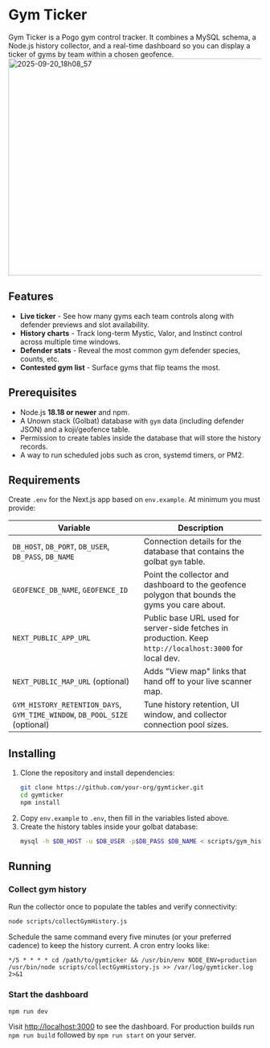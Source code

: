 # Gym Ticker

Gym Ticker is a Pogo gym control tracker. It combines a MySQL schema, a Node.js history collector, and a real-time dashboard so you can display a ticker of gyms by team within a chosen geofence.
<img width="1023" height="431" alt="2025-09-20_18h08_57" src="https://github.com/user-attachments/assets/aad01ed0-39f1-49e5-a238-8f2d3af77823" />

## Features


- **Live ticker** - See how many gyms each team controls along with defender previews and slot availability.
- **History charts** - Track long-term Mystic, Valor, and Instinct control across multiple time windows.
- **Defender stats** - Reveal the most common gym defender species, counts, etc.
- **Contested gym list** - Surface gyms that flip teams the most.

## Prerequisites

- Node.js **18.18 or newer** and npm.
- A Unown stack (Golbat) database with `gym` data (including defender JSON) and a koji/geofence table.
- Permission to create tables inside the database that will store the history records.
- A way to run scheduled jobs such as cron, systemd timers, or PM2.

## Requirements

Create `.env` for the Next.js app based on `env.example`. At minimum you must provide:

| Variable                                                                   | Description                                                                                             |
| -------------------------------------------------------------------------- | ------------------------------------------------------------------------------------------------------- |
| `DB_HOST`, `DB_PORT`, `DB_USER`, `DB_PASS`, `DB_NAME`                      | Connection details for the database that contains the golbat `gym` table.                    |
| `GEOFENCE_DB_NAME`, `GEOFENCE_ID`                                          | Point the collector and dashboard to the geofence polygon that bounds the gyms you care about.          |
| `NEXT_PUBLIC_APP_URL`                                                      | Public base URL used for server-side fetches in production. Keep `http://localhost:3000` for local dev. |
| `NEXT_PUBLIC_MAP_URL` (optional)                                           | Adds "View map" links that hand off to your live scanner map.                                           |
| `GYM_HISTORY_RETENTION_DAYS`, `GYM_TIME_WINDOW`, `DB_POOL_SIZE` (optional) | Tune history retention, UI window, and collector connection pool sizes.                                 |

## Installing

1. Clone the repository and install dependencies:
   ```bash
   git clone https://github.com/your-org/gymticker.git
   cd gymticker
   npm install
   ```
2. Copy `env.example` to `.env`, then fill in the variables listed above.
3. Create the history tables inside your golbat database:
   ```bash
   mysql -h $DB_HOST -u $DB_USER -p$DB_PASS $DB_NAME < scripts/gym_history_schema.sql
   ```

## Running

### Collect gym history

Run the collector once to populate the tables and verify connectivity:

```bash
node scripts/collectGymHistory.js
```

Schedule the same command every five minutes (or your preferred cadence) to keep the history current. A cron entry looks like:

```cron
*/5 * * * * cd /path/to/gymticker && /usr/bin/env NODE_ENV=production /usr/bin/node scripts/collectGymHistory.js >> /var/log/gymticker.log 2>&1
```

### Start the dashboard

```bash
npm run dev
```

Visit [http://localhost:3000](http://localhost:3000) to see the dashboard. For production builds run `npm run build` followed by `npm run start` on your server.
